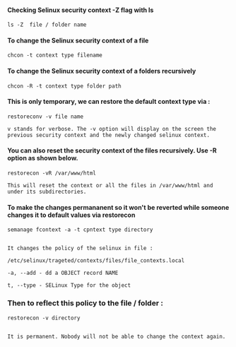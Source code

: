 
#### Checking Selinux security context -Z flag with ls

```
ls -Z  file / folder name
```



#### To change the Selinux security context of a file 

```
chcon -t context type filename
```


#### To change the Selinux security context of a folders recursively 

```
chcon -R -t context type folder path
```


#### This is only temporary, we can restore the default context type via :

```
restoreconv -v file name

v stands for verbose. The -v option will display on the screen the previous security context and the newly changed selinux context.
```


#### You can also reset the security context of the files recursively. Use -R option as shown below.

```
restorecon -vR /var/www/html

This will reset the context or all the files in /var/www/html and under its subdirectories.
```

#### To make the changes permananent so it won't be reverted while someone changes it to default values via restorecon

```
semanage fcontext -a -t cpntext type directory 


It changes the policy of the selinux in file :

/etc/selinux/trageted/contexts/files/file_contexts.local

-a, --add - dd a OBJECT record NAME

t, --type - SELinux Type for the object
```

### Then to reflect this policy to the file / folder :

```
restorecon -v directory


It is permanent. Nobody will not be able to change the context again.
```
